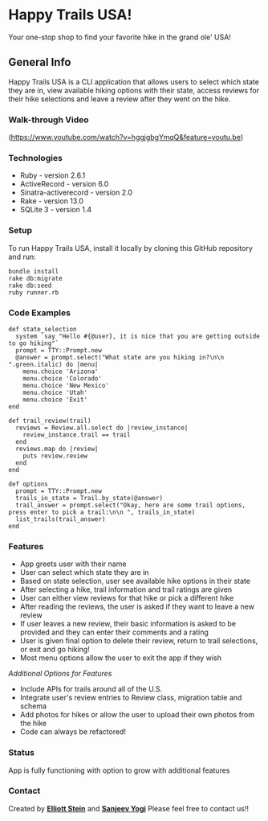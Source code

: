 # Happy Trails USA!

Your one-stop shop to find your favorite hike in the grand ole' USA!

## General Info

Happy Trails USA is a CLI application that allows users to select which state they are in, view available hiking options with their state, access reviews for their hike selections and leave a review after they went on the hike. 

### Walk-through Video
(https://www.youtube.com/watch?v=hggjgbgYmqQ&feature=youtu.be)

### Technologies
* Ruby - version 2.6.1
* ActiveRecord - version 6.0
* Sinatra-activerecord - version 2.0
* Rake - version 13.0
* SQLite 3 - version 1.4

### Setup

To run Happy Trails USA, install it locally by cloning this GitHub repository and run:
```
bundle install
rake db:migrate
rake db:seed
ruby runner.rb
```

### Code Examples
```
def state_selection
  system `say "Hello #{@user}, it is nice that you are getting outside to go hiking"` 
  prompt = TTY::Prompt.new
  @answer = prompt.select("What state are you hiking in?\n\n ".green.italic) do |menu|
    menu.choice 'Arizona'
    menu.choice 'Colorado'
    menu.choice 'New Mexico'
    menu.choice 'Utah'
    menu.choice 'Exit'
end

def trail_review(trail)
  reviews = Review.all.select do |review_instance|
    review_instance.trail == trail
  end
  reviews.map do |review|
    puts review.review
  end    
end

def options 
  prompt = TTY::Prompt.new 
  trails_in_state = Trail.by_state(@answer)
  trail_answer = prompt.select("Okay, here are some trail options, press enter to pick a trail:\n\n ", trails_in_state)
  list_trails(trail_answer)
end       
```
### Features
* App greets user with their name
* User can select which state they are in
* Based on state selection, user see available hike options in their state
* After selecting a hike, trail information and trail ratings are given
* User can either view reviews for that hike or pick a different hike
* After reading the reviews, the user is asked if they want to leave a new review
* If user leaves a new review, their basic information is asked to be provided and they can enter their comments and a rating
* User is given final option to delete their review, return to trail selections, or exit and go hiking!
* Most menu options allow the user to exit the app if they wish

_Additional Options for Features_
* Include APIs for trails around all of the U.S.
* Integrate user's review entries to Review class, migration table and schema
* Add photos for hikes or allow the user to upload their own photos from the hike
* Code can always be refactored!

### Status
App is fully functioning with option to grow with additional features

### Contact
Created by **[Elliott Stein](https://www.linkedin.com/in/steinelliott/)** and **[Sanjeev Yogi](https://www.linkedin.com/in/sanjeevyogi/)**
Please feel free to contact us!! 

